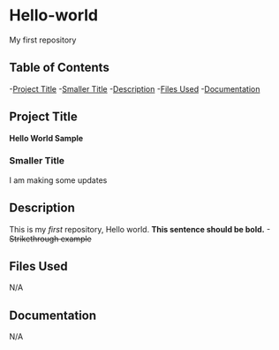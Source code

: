 # Hello-world
My first repository

## Table of Contents
-[Project Title](#Project-Title)
-[Smaller Title](#Smaller-Title)
-[Description](#Description)
-[Files Used](#Files-Used)
-[Documentation](#Documentation)

## Project Title

**Hello World Sample**

### Smaller Title
I am making some updates

## Description
This is my *first* repository, Hello world.
**This sentence should be bold.**
-~~Strikethrough example~~

## Files Used
N/A

## Documentation
N/A
